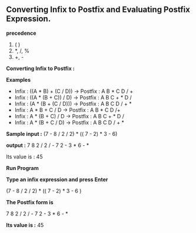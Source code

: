 ## Converting Infix to Postfix and Evaluating Postfix Expression.


**precedence**
1.  ( )
2.  *, /, %
3.  +, -

**Converting Infix to Postfix :** 

 **Examples**

- Infix : ((A * B) + (C / D))  -> Postfix : A B * C D / + 
- Infix : ((A * (B + C)) / D)  -> Postfix : A B C + * D /
- Infix : (A * (B + (C / D)))  -> Postfix : A B C D / + *
- Infix : A * B + C / D        -> Postfix : A B * C D /+ 
- Infix : A * (B + C) / D      -> Postfix : A B C + * D / 
- Infix : A * (B + C / D)      -> Postfix : A B C D / + *



**Sample input :** 
(7 - 8 / 2 / 2) * (( 7 - 2) * 3 - 6)

**output :** 
7 8 2 / 2 / - 7 2 - 3 * 6 - * 

Its value is : 45


**Run Program**

**Type an infix expression and press Enter**

(7 - 8 / 2 / 2) * (( 7 - 2) * 3 - 6 )

**The Postfix form is**

7 8 2 / 2 / - 7 2 - 3 * 6 - *  

**Its value is :** 45
